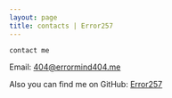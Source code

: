 ```yaml
---
layout: page
title: contacts | Error257
---
```


```term
contact me
```

Email:  404@errormind404.me


Also you can find me on GitHub: [Error257](https://github.com/Error257)

